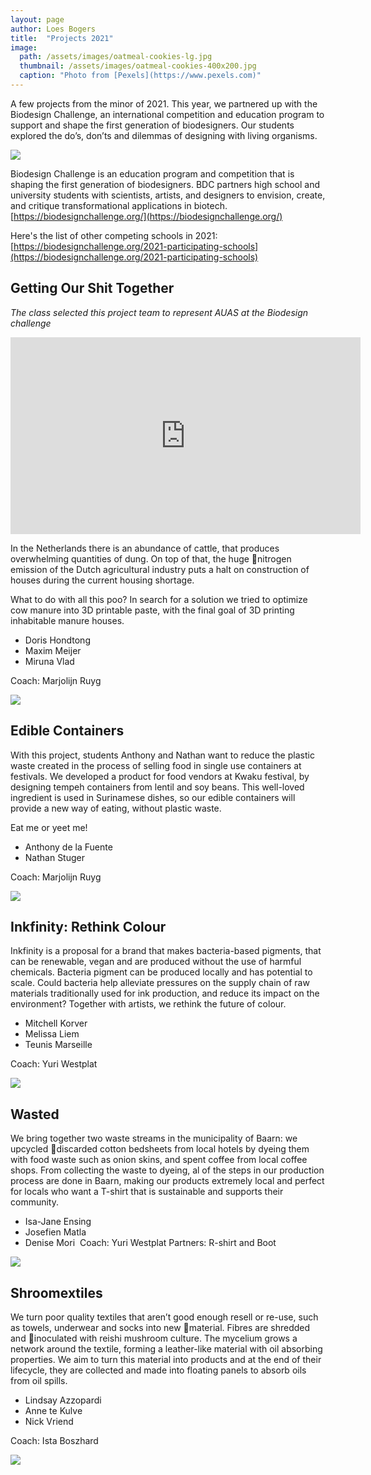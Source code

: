 ```yaml
---
layout: page
author: Loes Bogers
title:  "Projects 2021"
image: 
  path: /assets/images/oatmeal-cookies-lg.jpg
  thumbnail: /assets/images/oatmeal-cookies-400x200.jpg
  caption: "Photo from [Pexels](https://www.pexels.com)"
---
```

A few projects from the minor of 2021. This year, we partnered up with the Biodesign Challenge, an international competition and education program to support and shape the first generation of biodesigners. Our students explored the do’s, don’ts and dilemmas of designing with living organisms. 


![](/assets/imgs/expominorml.png)



Biodesign Challenge is an education program and competition that is shaping the first generation of biodesigners. BDC partners high school and university students with scientists, artists, and designers to envision, create, and critique transformational applications in biotech. [https://biodesignchallenge.org/](https://biodesignchallenge.org/)

Here's the list of other competing schools in 2021: [https://biodesignchallenge.org/2021-participating-schools](https://biodesignchallenge.org/2021-participating-schools)

## Getting Our Shit Together

*The class selected this project team to represent AUAS at the Biodesign challenge*

<iframe width="560" height="315" src="https://www.youtube.com/embed/aKwfF46F_vM?controls=0" title="YouTube video player" frameborder="0" allow="accelerometer; autoplay; clipboard-write; encrypted-media; gyroscope; picture-in-picture" allowfullscreen></iframe>

In the Netherlands there is an abundance of cattle, that produces overwhelming quantities of dung. On top of that, the huge nitrogen emission of the Dutch agricultural industry puts a halt on construction of houses during the current housing shortage. 

What to do with all this poo? In search for a solution we tried to optimize cow manure into 3D printable paste, with the final goal of 3D printing inhabitable
manure houses.​

* Doris Hondtong​
* Maxim Meijer​
* Miruna Vlad​

Coach: Marjolijn Ruyg

![](/assets/imgs/poo.jpg)

## Edible Containers


With this project, students Anthony and Nathan want to reduce the plastic waste created in the process of selling food in single use containers at festivals. We developed a product for food vendors at Kwaku festival, by designing tempeh containers from lentil and soy beans. This well-loved ingredient is used in Surinamese dishes, so our edible containers will provide a new way of eating, without plastic waste. 

Eat me or yeet me!​

* Anthony de la Fuente​
* Nathan Stuger​

​Coach: Marjolijn Ruyg

![](/assets/imgs/ediblecontainers2.jpg)

## Inkfinity: Rethink Colour

​Inkfinity is a proposal for a brand that makes bacteria-based pigments, that can be  renewable, vegan and are produced without the use of harmful chemicals. Bacteria pigment can be produced locally and has potential to scale. Could bacteria help alleviate pressures on the supply chain of raw materials traditionally used for ink production, and reduce its impact on the environment? Together with artists, we rethink the future of colour.​

* Mitchell Korver​
* Melissa Liem​
* Teunis Marseille​

Coach: Yuri Westplat​

![](/assets/imgs/inkfinity.jpg)
	
## Wasted

We bring together two waste streams in the municipality of Baarn: we upcycled discarded cotton bedsheets from local hotels by dyeing them with food waste such as onion skins, and spent coffee from local coffee shops. From collecting the waste to dyeing, al of the steps in our production process are done in Baarn, making our products extremely local and perfect for locals who want a T-shirt that is sustainable and supports their community.​

* Isa-Jane Ensing​
* Josefien Matla​
* Denise Mori​
​
Coach: Yuri Westplat​
Partners: R-shirt and Boot

![](/assets/imgs/wasted2.jpg)

## Shroomextiles​

We turn poor quality textiles that aren’t good enough resell or re-use, such as towels, underwear and socks into new material. Fibres are shredded and inoculated with reishi mushroom culture. The mycelium grows a network around the textile, forming a leather-like material with oil absorbing properties. We aim to turn this material into products and at the end of their lifecycle, they are collected and made into floating panels to absorb oils from oil spills.​

* Lindsay Azzopardi​
* Anne te Kulve​
* Nick Vriend​

Coach: Ista Boszhard​

![](/assets/imgs/shroomextiles.jpg)


